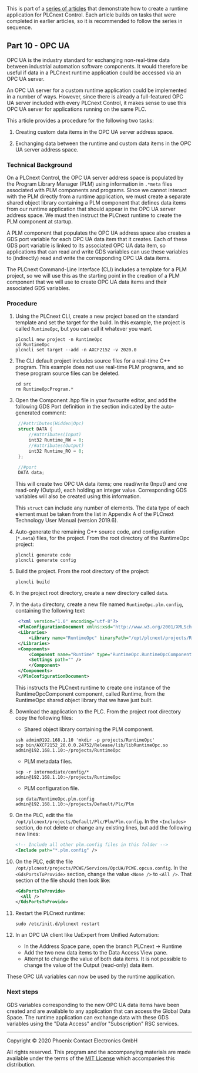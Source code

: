 This is part of a [series of articles](https://github.com/PLCnext/SampleRuntime) that demonstrate how to create a runtime application for PLCnext Control. Each article builds on tasks that were completed in earlier articles, so it is recommended to follow the series in sequence.

## Part 10 - OPC UA

OPC UA is the industry standard for exchanging non-real-time data between industrial automation software components. It would therefore be useful if data in a PLCnext runtime application could be accessed via an OPC UA server.

An OPC UA server for a custom runtime application could be implemented in a number of ways. However, since there is already a full-featured OPC UA server included with every PLCnext Control, it makes sense to use this OPC UA server for applications running on the same PLC.

This article provides a procedure for the following two tasks:

1. Creating custom data items in the OPC UA server address space.

1. Exchanging data between the runtime and custom data items in the OPC UA server address space.

### Technical Background

On a PLCnext Control, the OPC UA server address space is populated by the Program Library Manager (PLM) using information in `.*meta` files associated with PLM components and programs. Since we cannot interact with the PLM directly from a runtime application, we must create a separate shared object library containing a PLM component that defines data items from our runtime application that should appear in the OPC UA server address space. We must then instruct the PLCnext runtime to create the PLM component at startup.

A PLM component that populates the OPC UA address space also creates a GDS port variable for each OPC UA data item that it creates. Each of these GDS port variable is linked to its associated OPC UA data item, so applications that can read and write GDS variables can use these variables to (indirectly) read and write the corresponding OPC UA data items.

The PLCnext Command-Line Interface (CLI) includes a template for a PLM project, so we will use this as the starting point in the creation of a PLM component that we will use to create OPC UA data items and their associated GDS variables.

### Procedure

1. Using the PLCnext CLI, create a new project based on the standard template and set the target for the build. In this example, the project is called `RuntimeOpc`, but you can call it whatever you want.
   
   ```
   plcncli new project -n RuntimeOpc
   cd RuntimeOpc
   plcncli set target --add -n AXCF2152 -v 2020.0
   ```

1. The CLI default project includes source files for a real-time C++ program. This example does not use real-time PLM programs, and so these program source files can be deleted.

   ```
   cd src
   rm RuntimeOpcProgram.*
   ```

1. Open the Component .hpp file in your favourite editor, and add the following GDS Port definition in the section indicated by the auto-generated comment:

   ```cpp
    //#attributes(Hidden|Opc)
    struct DATA {
        //#attributes(Input)
        int32 Runtime_RW = 0;
        //#attributes(Output)
        int32 Runtime_RO = 0;
    };

    //#port
    DATA data;
   ```

   This will create two OPC UA data items; one read/write (Input) and one read-only (Output), each holding an integer value. Corresponding GDS variables will also be created using this information.

   This `struct` can include any number of elements. The data type of each element must be taken from the list in Appendix A of the PLCnext Technology User Manual (version 2019.6).

1. Auto-generate the remaining C++ source code, and configuration (`*.meta`) files, for the project. From the root directory of the RuntimeOpc project:

   ```
   plcncli generate code
   plcncli generate config
   ```

1. Build the project. From the root directory of the project:

   ```
   plcncli build
   ```

1. In the project root directory, create a new directory called `data`.

1. In the `data` directory, create a new file named `RuntimeOpc.plm.config`, containing the following text:

   ```xml
    <?xml version="1.0" encoding="utf-8"?>
    <PlmConfigurationDocument xmlns:xsd="http://www.w3.org/2001/XMLSchema" xmlns:xsi="http://www.w3.org/2001/XMLSchema-instance" schemaVersion="1.3" xmlns="http://www.phoenixcontact.com/schema/plmconfig">
    <Libraries>
        <Library name="RuntimeOpc" binaryPath="/opt/plcnext/projects/RuntimeOpc/libRuntimeOpc.so" />
    </Libraries>
    <Components>
        <Component name="Runtime" type="RuntimeOpc.RuntimeOpcComponent" library="RuntimeOpc">
        <Settings path="" />
        </Component>
    </Components>
    </PlmConfigurationDocument>
   ```

   This instructs the PLCnext runtime to create one instance of the RuntimeOpcComponent component, called Runtime, from the RuntimeOpc shared object library that we have just built.

1. Download the application to the PLC. From the project root directory copy the following files:

   - Shared object library containing the PLM component.

   ```
   ssh admin@192.168.1.10 'mkdir -p projects/RuntimeOpc'
   scp bin/AXCF2152_20.0.0.24752/Release/lib/libRuntimeOpc.so admin@192.168.1.10:~/projects/RuntimeOpc
   ```

   - PLM metadata files.

   ```
   scp -r intermediate/config/* admin@192.168.1.10:~/projects/RuntimeOpc
   ```

   - PLM configuration file.

   ```
   scp data/RuntimeOpc.plm.config admin@192.168.1.10:~/projects/Default/Plc/Plm
   ```

1. On the PLC, edit the file `/opt/plcnext/projects/Default/Plc/Plm/Plm.config`. In the `<Includes>` section, do not delete or change any existing lines, but add the following new lines:
   ```xml
   <!-- Include all other plm.config files in this folder -->
   <Include path="*.plm.config" />
   ```

1. On the PLC, edit the file `/opt/plcnext/projects/PCWE/Services/OpcUA/PCWE.opcua.config`. In the `<GdsPortsToProvide>` section, change the value `<None />` to `<All />`. That section of the file should then look like:

   ```xml
   <GdsPortsToProvide>
     <All />
   </GdsPortsToProvide>
   ```

1. Restart the PLCnext runtime:

   ```
   sudo /etc/init.d/plcnext restart
   ```

1. In an OPC UA client like UaExpert from Unified Automation:
   - In the Address Space pane, open the branch PLCnext -> Runtime
   - Add the two new data items to the Data Access View pane.
   - Attempt to change the value of both data items. It is not possible to change the value of the Output (read-only) data item.

These OPC UA variables can now be used by the runtime application.

### Next steps

GDS variables corresponding to the new OPC UA data items have been created and are available to any application that can access the Global Data Space. The runtime application can exchange data with these GDS variables using the "Data Access" and/or "Subscription" RSC services.

---

Copyright © 2020 Phoenix Contact Electronics GmbH

All rights reserved. This program and the accompanying materials are made available under the terms of the [MIT License](http://opensource.org/licenses/MIT) which accompanies this distribution.
